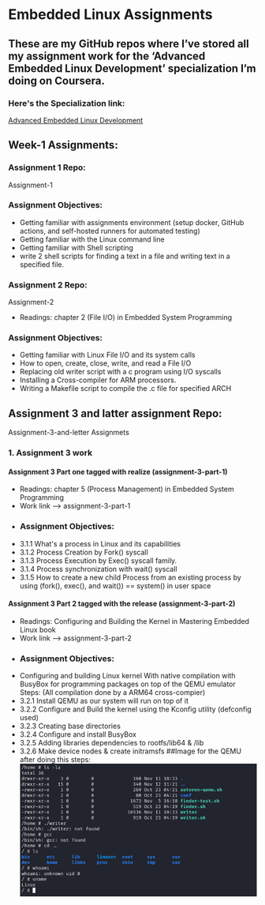 # Embedded Linux Assignments
## These are my GitHub repos where I’ve stored all my assignment work for the ‘Advanced Embedded Linux Development’ specialization I’m doing on Coursera.

### Here's the Specialization link: 
<a href="https://www.coursera.org/specializations/advanced-embedded-linux-development"> Advanced Embedded Linux Development</a>
## Week-1 Assignments:
### Assignment 1 Repo: 
<a style="text-decoration:none" href="https://github.com/cu-ecen-aeld/assignment-1-ibrahimnazzier" target="_blank">Assignment-1</a>
### Assignment Objectives:
* Getting familiar with assignments environment (setup docker, GitHub actions, and self-hosted runners for automated testing)
* Getting familiar with the Linux command line
* Getting familiar with Shell scripting
* write 2 shell scripts for finding a text in a file and writing text in a specified file.

### Assignment 2 Repo:
<a style="text-decoration:none" href="https://github.com/cu-ecen-aeld/assignment-2-ibrahimnazzier" target="_blank">Assignment-2</a>
* Readings: chapter 2 (File I/O) in Embedded System Programming
### Assignment Objectives:
* Getting familiar with Linux File I/O and its system calls 
* How to open, create, close, write, and read a File I/O
* Replacing old writer script with a c program using I/O syscalls
* Installing a Cross-compiler for ARM processors.
* Writing a Makefile script to compile the .c file for specified ARCH

## Assignment 3 and latter assignment Repo:
<a style="text-decoration:none" href="https://github.com/cu-ecen-aeld/assignments-3-and-later-ibrahimnazzier" target="_blank">Assignment-3-and-letter Assignmets</a>
### 1. Assignment 3 work
#### Assignment 3 Part one tagged with realize (assignment-3-part-1)
* Readings: chapter 5 (Process Management) in Embedded System Programming
* Work link --> <a style="text-decoration:none" href="https://github.com/cu-ecen-aeld/assignments-3-and-later-ibrahimnazzier/blob/master/examples/systemcalls/systemcalls.c" target="_blank">assignment-3-part-1</a>
* ### Assignment Objectives:
* 3.1.1 What's a process in Linux and its capabilities 
* 3.1.2 Process Creation by Fork() syscall 
* 3.1.3 Process Execution by Exec() syscall family.
* 3.1.4 Process synchronization with wait() syscall
* 3.1.5 How to create a new child Process from an existing process by using (fork(), exec(), and wait()) == system() in user space

#### Assignment 3 Part 2 tagged with the release (assignment-3-part-2)
* Readings: Configuring and Building the Kernel in Mastering Embedded Linux book
* Work link --> <a style="text-decoration:none" href="https://github.com/cu-ecen-aeld/assignments-3-and-later-ibrahimnazzier/blob/master/finder-app/manual-linux.sh" target="_blank">assignment-3-part-2</a>
* ### Assignment Objectives:
 * Configuring and building Linux kernel With native compilation with BusyBox for programming packages on top of the QEMU emulator
  Steps: (All compilation done by a ARM64 cross-compier)
 * 3.2.1 Install QEMU as our system will run on top of it
 * 3.2.2 Configure and Build the kernel using the Kconfig utility (defconfig used)
 * 3.2.3 Creating base directories
 * 3.2.4 Configure and install BusyBox
 * 3.2.5 Adding libraries dependencies to rootfs/lib64 & /lib
 * 3.2.6 Make device nodes & create initramsfs
##Image for the QEMU after doing this steps:
![Alt text](https://github.com/ibrahimnazzier/Embedded_Linux_Assignments/blob/main/QEMU_Native_Compilation.jpeg)
